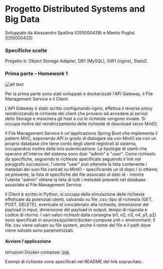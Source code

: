 # Progetto Distributed Systems and Big Data
Sviluppato da Alessandro Spallina (O55000439) e Manlio Puglisi (O55000433)

### Specifiche scelte
Progetto b: Object Storage Adapter, DB1 (MySQL), GW1 (nginx), Stats2.

### Prima parte - Homework 1

![alt text](https://raw.githubusercontent.com/PManlio/ObjectStorageAdapter/pt2/readmeimg/osa-homework1.png?token=AHHOYZ5SZLHRK33A34NI3RK6HRCR4)

Per la prima parte sono stati sviluppati e dockerizzati l'API Gateway, il File Management Service e il Client.


L'API Gateway è stato scritto configurando nginx, effettua il reverse proxy reindirizzando le richieste dei client che provano ad accedere ai servizi dello Storage e maschera gli host a cui le richieste vengono inviate. Si occupa inoltre del reindirizzamento delle richieste di download verso MinIO;


Il File Management Service è un'applicazione Spring Boot che implementa il pattern MVC, esponendo API in grado di dialogare sia con MinIO sia con un proprio database che tiene conto degli utenti registrati al sistema, occupandosi inoltre della loro autenticazione. Le tipologie di utenti che operano all'interno del sistema sono due: "admin" e "user".
Come richiesto da specifiche, seguendo le richieste specificate seguendo il link nel paragrafo successivo, l'utente "user" può ottenere la lista contenente i metadati dei suoi file caricati su MinIO - specificando un id dopo / si ottiene, se presente, la lista di specifiche del file associato al dato id - mentre l'utente "admin" ottiene la lista di tutti i metadati presenti nel database associato al File Management Service.


Il Client è scritto in Python, si occupa della simulazione delle richieste effettuate da potenziali utenti, salvando su file .csv: tipo di richiesta (GET, POST, DELETE), eventuale id concatenato alla richiesta, dimensione del payload in input, dimensione del payload in output, tempo di risposta e codice di ritorno.
I vari valori richiesti dalla consegna (n1, n2, n3, n4, p1, p2) sono specificati in sources/pyclient/docker-compose.yml > environment.
Il file .csv viene salvato su file system, anche il nome del file e il path dove viene salvato sono parametrizzati.

#### Avviare l'applicazione
Istruzioni Docker-compose: [link](https://github.com/PManlio/ObjectStorageAdapter/tree/pt2/sources/0_deploy).

Esempi di richieste sono specificati nel README del link sopracitato.
